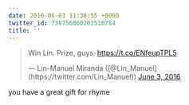 ```yaml
---
date: 2016-06-03 11:38:55 +0000
twitter_id: 738756860262518784
title: ''
---
```


<blockquote class="twitter-tweet"><p lang="en" dir="ltr">Win Lin. Prize, guys. <a href="https://t.co/ENfeupTPL5">https://t.co/ENfeupTPL5</a></p>&mdash; Lin-Manuel Miranda ([@Lin_Manuel](https://twitter.com/Lin_Manuel)) <a href="https://twitter.com/Lin_Manuel/status/738748740408889344?ref_src=twsrc%5Etfw">June 3, 2016</a></blockquote>
<script async src="https://platform.twitter.com/widgets.js" charset="utf-8"></script>

you have a great gift for rhyme
